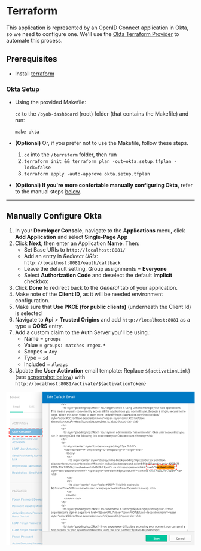# Terraform
This application is represented by an OpenID Connect application in Okta, so we need to configure one. We'll use the [Okta Terraform Provider](https://www.terraform.io/docs/providers/okta/index.html) to automate this process.

## Prerequisites
* Install [terraform](https://learn.hashicorp.com/terraform/getting-started/install)

### Okta Setup

* Using the provided Makefile:

    `cd` to the `/byob-dashboard` (root) folder (that contains the Makefile) and run:
    ```
    make okta
    ```

* **(Optional)** Or, if you prefer not to use the Makefile, follow these steps.
    1. `cd` into the `/terraform` folder, then run
    2. `terraform init && terraform plan -out=okta.setup.tfplan -lock=false`
    3. `terraform apply -auto-approve okta.setup.tfplan`

* **(Optional) If you're more confortable manually configuring Okta,** refer to the manual steps [below](#manually-configure-okta).

---

## Manually Configure Okta
1. In your **Developer Console**, navigate to the **Applications** menu, click **Add Application** and select **Single-Page App**
2. Click **Next**, then enter an Application **Name**. Then:
   * Set Base URIs to `http://localhost:8081/`
   * Add an entry in *Redirect URIs*: `http://localhost:8081/oauth/callback`
   * Leave the default setting, Group assignments = **Everyone**
   * Select **Authorization Code** and deselect the default **Implicit** checkbox
3. Click **Done** to redirect back to the *General* tab of your application.
4. Make note of the **Client ID**, as it will be needed environment configuration. 
5. Make sure that **Use PKCE (for public clients)** (underneath the Client Id) is selected
6. Navigate to **Api** > **Trusted Origins** and add `http://localhost:8081` as a type = **CORS** entry.
7. Add a custom claim to the Auth Server you'll be using.: 
    * Name = `groups`
    * Value = `groups: matches regex.*`
    * Scopes = `Any`
    * Type = `id`
    * Included = `Always`
8. Update the __User Activation__ email template: Replace `${activationLink}` (see [screenshot below](#user-activation-email-screenshot)) with `http://localhost:8081/activate/${activationToken}` <a name="activation-email-template"></a>

![alt text](../images/user-activation-email.png)

